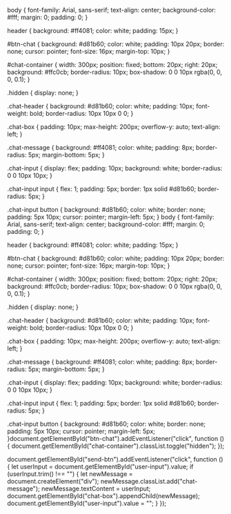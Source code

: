 body {
    font-family: Arial, sans-serif;
    text-align: center;
    background-color: #fff;
    margin: 0;
    padding: 0;
}

header {
    background: #ff4081;
    color: white;
    padding: 15px;
}

#btn-chat {
    background: #d81b60;
    color: white;
    padding: 10px 20px;
    border: none;
    cursor: pointer;
    font-size: 16px;
    margin-top: 10px;
}

#chat-container {
    width: 300px;
    position: fixed;
    bottom: 20px;
    right: 20px;
    background: #ffc0cb;
    border-radius: 10px;
    box-shadow: 0 0 10px rgba(0, 0, 0, 0.1);
}

.hidden {
    display: none;
}

.chat-header {
    background: #d81b60;
    color: white;
    padding: 10px;
    font-weight: bold;
    border-radius: 10px 10px 0 0;
}

.chat-box {
    padding: 10px;
    max-height: 200px;
    overflow-y: auto;
    text-align: left;
}

.chat-message {
    background: #ff4081;
    color: white;
    padding: 8px;
    border-radius: 5px;
    margin-bottom: 5px;
}

.chat-input {
    display: flex;
    padding: 10px;
    background: white;
    border-radius: 0 0 10px 10px;
}

.chat-input input {
    flex: 1;
    padding: 5px;
    border: 1px solid #d81b60;
    border-radius: 5px;
}

.chat-input button {
    background: #d81b60;
    color: white;
    border: none;
    padding: 5px 10px;
    cursor: pointer;
    margin-left: 5px;
}
body {
    font-family: Arial, sans-serif;
    text-align: center;
    background-color: #fff;
    margin: 0;
    padding: 0;
}

header {
    background: #ff4081;
    color: white;
    padding: 15px;
}

#btn-chat {
    background: #d81b60;
    color: white;
    padding: 10px 20px;
    border: none;
    cursor: pointer;
    font-size: 16px;
    margin-top: 10px;
}

#chat-container {
    width: 300px;
    position: fixed;
    bottom: 20px;
    right: 20px;
    background: #ffc0cb;
    border-radius: 10px;
    box-shadow: 0 0 10px rgba(0, 0, 0, 0.1);
}

.hidden {
    display: none;
}

.chat-header {
    background: #d81b60;
    color: white;
    padding: 10px;
    font-weight: bold;
    border-radius: 10px 10px 0 0;
}

.chat-box {
    padding: 10px;
    max-height: 200px;
    overflow-y: auto;
    text-align: left;
}

.chat-message {
    background: #ff4081;
    color: white;
    padding: 8px;
    border-radius: 5px;
    margin-bottom: 5px;
}

.chat-input {
    display: flex;
    padding: 10px;
    background: white;
    border-radius: 0 0 10px 10px;
}

.chat-input input {
    flex: 1;
    padding: 5px;
    border: 1px solid #d81b60;
    border-radius: 5px;
}

.chat-input button {
    background: #d81b60;
    color: white;
    border: none;
    padding: 5px 10px;
    cursor: pointer;
    margin-left: 5px;
}document.getElementById("btn-chat").addEventListener("click", function () {
    document.getElementById("chat-container").classList.toggle("hidden");
});

document.getElementById("send-btn").addEventListener("click", function () {
    let userInput = document.getElementById("user-input").value;
    if (userInput.trim() !== "") {
        let newMessage = document.createElement("div");
        newMessage.classList.add("chat-message");
        newMessage.textContent = userInput;
        document.getElementById("chat-box").appendChild(newMessage);
        document.getElementById("user-input").value = "";
    }
});
